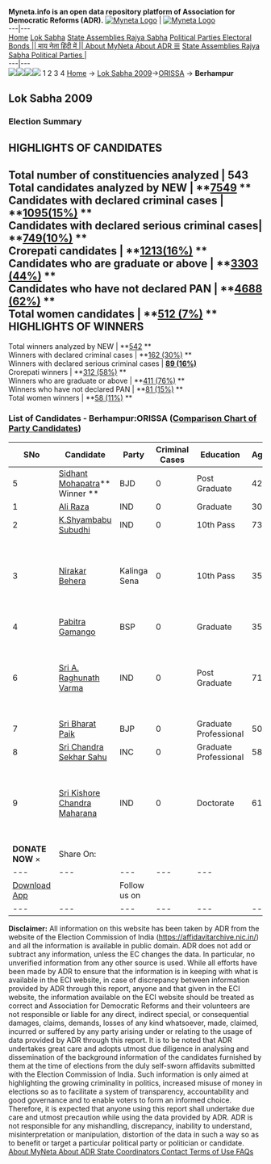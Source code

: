 **Myneta.info is an open data repository platform of Association for Democratic Reforms (ADR).**
[![Myneta Logo](https://www.myneta.info/lib/img/myneta-logo.png)](https://www.myneta.info/) | [![Myneta Logo](https://www.myneta.info/lib/img/adr-logo.png)](https://adrindia.org)  
---|---  
[Home](https://www.myneta.info/) [Lok Sabha](https://www.myneta.info/#ls "Lok Sabha") [ State Assemblies ](https://www.myneta.info/#sa "State Assemblies") [Rajya Sabha](https://www.myneta.info/#rs "Rajya Sabha") [Political Parties ](https://www.myneta.info/party "Political Parties") [ Electoral Bonds ](https://www.myneta.info/electoral_bonds "Electoral Bonds") [ || माय नेता हिंदी में || ](https://translate.google.co.in/translate?prev=hp&hl=en&js=y&u=www.myneta.info&sl=en&tl=hi&history_state0=) [ About MyNeta ](https://adrindia.org/content/about-myneta) [ About ADR ](https://adrindia.org/about-adr/who-we-are) [☰](javascript:void\(0\))
[ State Assemblies ](https://www.myneta.info/#sa "State Assemblies") [ Rajya Sabha ](https://www.myneta.info/#rs "Rajya Sabha") [ Political Parties ](https://www.myneta.info/party "Political Parties")
|   
---|---  
![](https://www.myneta.info/lib/img/banner/banner-1.png)![](https://www.myneta.info/lib/img/banner/banner-2.png)![](https://www.myneta.info/lib/img/banner/banner-3.png)![](https://www.myneta.info/lib/img/banner/banner-4.png)
1  2  3  4 
[Home](https://www.myneta.info/) → [Lok Sabha 2009](https://www.myneta.info/ls2009/)→[ORISSA](https://www.myneta.info/ls2009/index.php?action=show_constituencies&state_id=18) → **Berhampur**
### 
## Lok Sabha 2009
###  Election Summary 
HIGHLIGHTS OF CANDIDATES  
---  
Total number of constituencies analyzed |  543   
Total candidates analyzed by NEW | **[7549](https://www.myneta.info/ls2009/index.php?action=summary&subAction=candidates_analyzed&sort=candidate#summary) **  
Candidates with declared criminal cases | **[1095(15%)](https://www.myneta.info/ls2009/index.php?action=summary&subAction=crime&sort=candidate#summary) **  
Candidates with declared serious criminal cases| **[749(10%)](https://www.myneta.info/ls2009/index.php?action=summary&subAction=serious_crime&sort=candidate#summary) **  
Crorepati candidates | **[1213(16%)](https://www.myneta.info/ls2009/index.php?action=summary&subAction=crorepati&sort=candidate#summary) **  
Candidates who are graduate or above | **[3303 (44%)](https://www.myneta.info/ls2009/index.php?action=summary&subAction=education&sort=candidate#summary) **  
Candidates who have not declared PAN | **[4688 (62%)](https://www.myneta.info/ls2009/index.php?action=summary&subAction=without_pan&sort=candidate#summary) **  
Total women candidates | **[512 (7%)](https://www.myneta.info/ls2009/index.php?action=summary&subAction=women_candidate&sort=candidate#summary) **  
HIGHLIGHTS OF WINNERS  
---  
Total winners analyzed by NEW | **[542](https://www.myneta.info/ls2009/index.php?action=summary&subAction=winner_analyzed&sort=candidate#summary) **  
Winners with declared criminal cases | **[162 (30%)](https://www.myneta.info/ls2009/index.php?action=summary&subAction=winner_crime&sort=candidate#summary) **  
Winners with declared serious criminal cases | **[89 (16%)](https://www.myneta.info/ls2009/index.php?action=summary&subAction=winner_serious_crime&sort=candidate#summary)**  
Crorepati winners | **[312 (58%)](https://www.myneta.info/ls2009/index.php?action=summary&subAction=winner_crorepati&sort=candidate#summary) **  
Winners who are graduate or above | **[411 (76%)](https://www.myneta.info/ls2009/index.php?action=summary&subAction=winner_education&sort=candidate#summary) **  
Winners who have not declared PAN | **[81 (15%)](https://www.myneta.info/ls2009/index.php?action=summary&subAction=winner_without_pan&sort=candidate#summary) **  
Total women winners | **[58 (11%)](https://www.myneta.info/ls2009/index.php?action=summary&subAction=winner_women&sort=candidate#summary) **  
### List of Candidates - Berhampur:ORISSA ([Comparison Chart of Party Candidates](https://www.myneta.info/ls2009/comparisonchart.php?constituency_id=88))
SNo | Candidate| Party| Criminal Cases| Education| Age| Total Assets| Liabilities  
---|---|---|---|---|---|---|---  
5  | [Sidhant Mohapatra](https://www.myneta.info/ls2009/candidate.php?candidate_id=741)** Winner ** | BJD | 0 | Post Graduate| 42 | Rs 48,28,474 ~ 48 Lacs+ | Rs 1,18,884 ~ 1 Lacs+  
1  | [Ali Raza](https://www.myneta.info/ls2009/candidate.php?candidate_id=738) | IND | 0 | Graduate| 30 | Rs 11,58,000 ~ 11 Lacs+ | Rs 8,00,000 ~ 8 Lacs+  
2  | [K.Shyambabu Subudhi](https://www.myneta.info/ls2009/candidate.php?candidate_id=737) | IND | 0 | 10th Pass| 73 | Rs 15,50,000 ~ 15 Lacs+ | Rs 0 ~   
3  | [Nirakar Behera](https://www.myneta.info/ls2009/candidate.php?candidate_id=739) | Kalinga Sena | 0 | 10th Pass| 35 | ![](https://myneta.info/image_v2.php?myneta_folder=ls2009&candidate_id=739&col=ta) | ![](https://myneta.info/image_v2.php?myneta_folder=ls2009&candidate_id=739&col=lia)  
4  | [Pabitra Gamango](https://www.myneta.info/ls2009/candidate.php?candidate_id=740) | BSP | 0 | Graduate| 35 | Rs 4,500 ~ 4 Thou+ | Rs 0 ~   
6  | [Sri A. Raghunath Varma](https://www.myneta.info/ls2009/candidate.php?candidate_id=736) | IND | 0 | Post Graduate| 71 | ![](https://myneta.info/image_v2.php?myneta_folder=ls2009&candidate_id=736&col=ta) | ![](https://myneta.info/image_v2.php?myneta_folder=ls2009&candidate_id=736&col=lia)  
7  | [Sri Bharat Paik](https://www.myneta.info/ls2009/candidate.php?candidate_id=399) | BJP | 0 | Graduate Professional| 50 | Rs 4,47,723 ~ 4 Lacs+ | Rs 0 ~   
8  | [Sri Chandra Sekhar Sahu](https://www.myneta.info/ls2009/candidate.php?candidate_id=400) | INC | 0 | Graduate Professional| 58 | Rs 82,16,047 ~ 82 Lacs+ | Rs 2,74,913 ~ 2 Lacs+  
9  | [Sri Kishore Chandra Maharana](https://www.myneta.info/ls2009/candidate.php?candidate_id=401) | IND | 0 | Doctorate| 61 | ![](https://myneta.info/image_v2.php?myneta_folder=ls2009&candidate_id=401&col=ta) | ![](https://myneta.info/image_v2.php?myneta_folder=ls2009&candidate_id=401&col=lia)  
|  **DONATE NOW** × |  Share On:  | [](https://api.whatsapp.com/send?text=https%3A%2F%2Fmyneta.info%2Fpunjab2022%2Findex.php%3Faction%3Dshow_constituencies%26state_id%3D19) | [](https://www.facebook.com/sharer/sharer.php?u=https%3A%2F%2Fmyneta.info%2Fpunjab2022%2Findex.php%3Faction%3Dshow_constituencies%26state_id%3D19) | [](https://twitter.com/share?url=https%3A%2F%2Fmyneta.info%2Fpunjab2022%2Findex.php%3Faction%3Dshow_constituencies%26state_id%3D19)  
---|---|---|---|---  
| [ Download App ](https://play.google.com/store/apps/details?id=com.webrosoft.myneta1&pcampaignid=pcampaignidMKT-Other-global-all-co-prtnr-py-PartBadge-Mar2515-1) | [](https://play.google.com/store/apps/details?id=com.webrosoft.myneta1&pcampaignid=pcampaignidMKT-Other-global-all-co-prtnr-py-PartBadge-Mar2515-1) |  Follow us on  | [](https://www.facebook.com/adrindia.org/) | [](https://twitter.com/adrspeaks) | [](https://groups.google.com/g/national-election-watch?hl=en&pli=1) | [](https://www.instagram.com/adrspeaks/) | [](https://www.youtube.com/user/adrspeaks) | [](https://sharechat.com/profile/adrspeaks)  
---|---|---|---|---|---|---|---|---  
**Disclaimer:** All information on this website has been taken by ADR from the website of the Election Commission of India (https://affidavitarchive.nic.in/) and all the information is available in public domain. ADR does not add or subtract any information, unless the EC changes the data. In particular, no unverified information from any other source is used. While all efforts have been made by ADR to ensure that the information is in keeping with what is available in the ECI website, in case of discrepancy between information provided by ADR through this report, anyone and that given in the ECI website, the information available on the ECI website should be treated as correct and Association for Democratic Reforms and their volunteers are not responsible or liable for any direct, indirect special, or consequential damages, claims, demands, losses of any kind whatsoever, made, claimed, incurred or suffered by any party arising under or relating to the usage of data provided by ADR through this report. It is to be noted that ADR undertakes great care and adopts utmost due diligence in analysing and dissemination of the background information of the candidates furnished by them at the time of elections from the duly self-sworn affidavits submitted with the Election Commission of India. Such information is only aimed at highlighting the growing criminality in politics, increased misuse of money in elections so as to facilitate a system of transparency, accountability and good governance and to enable voters to form an informed choice. Therefore, it is expected that anyone using this report shall undertake due care and utmost precaution while using the data provided by ADR. ADR is not responsible for any mishandling, discrepancy, inability to understand, misinterpretation or manipulation, distortion of the data in such a way so as to benefit or target a particular political party or politician or candidate. 
[ About MyNeta ](https://adrindia.org/content/about-myneta) [ About ADR ](https://adrindia.org/about-adr/who-we-are) [ State Coordinators ](https://adrindia.org/about-adr/state-coordinators) [ Contact ](https://adrindia.org/contact-us) [ Terms of Use ](https://adrindia.org/content/adr-terms-use) [ FAQs ](https://adrindia.org/content/faqs)

